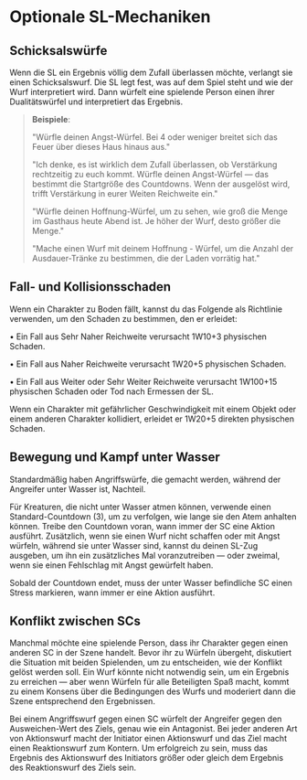 # Optionale SL-Mechaniken

## Schicksalswürfe
Wenn die SL ein Ergebnis völlig dem Zufall überlassen möchte, verlangt sie einen Schicksalswurf.
Die SL legt fest, was auf dem Spiel steht und wie der Wurf interpretiert wird.
Dann würfelt eine spielende Person einen ihrer Dualitätswürfel und interpretiert das Ergebnis.

> **Beispiele**:
> 
> "Würfle deinen Angst-Würfel. Bei 4 oder weniger breitet sich das Feuer über dieses Haus hinaus aus."
> 
> "Ich denke, es ist wirklich dem Zufall überlassen, ob Verstärkung rechtzeitig zu euch kommt. Würfle deinen Angst-Würfel — das bestimmt die Startgröße des Countdowns. Wenn der ausgelöst wird, trifft Verstärkung in eurer Weiten Reichweite ein."
> 
> "Würfle deinen Hoffnung-Würfel, um zu sehen, wie groß die Menge im Gasthaus heute Abend ist. Je höher der Wurf, desto größer die Menge."
> 
> "Mache einen Wurf mit deinem Hoffnung - Würfel, um die Anzahl der Ausdauer-Tränke zu bestimmen, die der Laden vorrätig hat."

## Fall- und Kollisionsschaden
Wenn ein Charakter zu Boden fällt, kannst du das Folgende als Richtlinie verwenden, um den Schaden zu bestimmen, den er erleidet:

• Ein Fall aus Sehr Naher Reichweite verursacht 1W10+3 physischen Schaden.

• Ein Fall aus Naher Reichweite verursacht 1W20+5 physischen Schaden.

• Ein Fall aus Weiter oder Sehr Weiter Reichweite verursacht 1W100+15 physischen Schaden oder Tod nach Ermessen der SL.

Wenn ein Charakter mit gefährlicher Geschwindigkeit mit einem Objekt oder einem anderen Charakter kollidiert, erleidet er 1W20+5 direkten physischen Schaden.

## Bewegung und Kampf unter Wasser
Standardmäßig haben Angriffswürfe, die gemacht werden, während der Angreifer unter Wasser ist, Nachteil.

Für Kreaturen, die nicht unter Wasser atmen können, verwende einen Standard-Countdown (3), um zu verfolgen, wie lange sie den Atem anhalten können.
Treibe den Countdown voran, wann immer der SC eine Aktion ausführt.
Zusätzlich, wenn sie einen Wurf nicht schaffen oder mit Angst würfeln, während sie unter Wasser sind, kannst du deinen SL-Zug ausgeben, um ihn ein zusätzliches Mal voranzutreiben — oder zweimal, wenn sie einen Fehlschlag mit Angst gewürfelt haben.

Sobald der Countdown endet, muss der unter Wasser befindliche SC einen Stress markieren, wann immer er eine Aktion ausführt.

## Konflikt zwischen SCs
Manchmal möchte eine spielende Person, dass ihr Charakter gegen einen anderen SC in der Szene handelt.
Bevor ihr zu Würfeln übergeht, diskutiert die Situation mit beiden Spielenden, um zu entscheiden, wie der Konflikt gelöst werden soll.
Ein Wurf könnte nicht notwendig sein, um ein Ergebnis zu erreichen — aber wenn Würfeln für alle Beteiligten Spaß macht, kommt zu einem Konsens über die Bedingungen des Wurfs und moderiert dann die Szene entsprechend den Ergebnissen.

Bei einem Angriffswurf gegen einen SC würfelt der Angreifer gegen den Ausweichen-Wert des Ziels, genau wie ein Antagonist.
Bei jeder anderen Art von Aktionswurf macht der Initiator einen Aktionswurf und das Ziel macht einen Reaktionswurf zum Kontern.
Um erfolgreich zu sein, muss das Ergebnis des Aktionswurf des Initiators größer oder gleich dem Ergebnis des Reaktionswurf des Ziels sein.